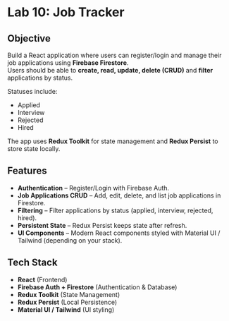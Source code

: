 # Lab 10: Job Tracker

##  Objective
Build a React application where users can register/login and manage their job applications using **Firebase Firestore**.  
Users should be able to **create, read, update, delete (CRUD)** and **filter** applications by status.

Statuses include:
- Applied
- Interview
- Rejected
- Hired

The app uses **Redux Toolkit** for state management and **Redux Persist** to store state locally.


##  Features
-  **Authentication** – Register/Login with Firebase Auth.
-  **Job Applications CRUD** – Add, edit, delete, and list job applications in Firestore.
-  **Filtering** – Filter applications by status (applied, interview, rejected, hired).
-  **Persistent State** – Redux Persist keeps state after refresh.
-  **UI Components** – Modern React components styled with Material UI / Tailwind (depending on your stack).


##  Tech Stack
- **React** (Frontend)
- **Firebase Auth + Firestore** (Authentication & Database)
- **Redux Toolkit** (State Management)
- **Redux Persist** (Local Persistence)
- **Material UI / Tailwind** (UI styling)


